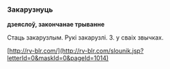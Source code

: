 ### Закарузнуць
**дзеяслоў, закончанае трыванне**

Стаць закарузлым. Рукі закарузлі. З. у сваіх звычках.

<a rel="author">[http://rv-blr.com/](http://rv-blr.com/slounik.jsp?letterId=0&maskId=0&pageId=1014)</a>
